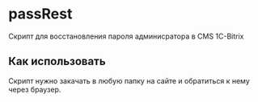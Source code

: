 passRest
========

Скрипт для восстановления пароля админисратора в CMS 1C-Bitrix

Как использовать
--------------

Скрипт нужно закачать в любую папку на сайте и обратиться к нему через браузер.